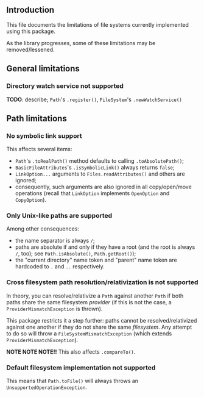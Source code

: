 ## Introduction

This file documents the limitations of file systems currently implemented using
this package.

As the library progresses, some of these limitations may be removed/lessened.

## General limitations

### Directory watch service not supported

**TODO**: describe; `Path`'s `.register()`, `FileSystem`'s `.newWatchService()`

## Path limitations

### No symbolic link support

This affects several items:

* `Path`'s `.toRealPath()` method defaults to calling `.toAbsolutePath()`;
* `BasicFileAttributes`'s `.isSymbolicLink()` always returns `false`;
* `LinkOption...` arguments to `Files.readAttributes()` and others are ignored;
* consequently, such arguments are also ignored in all copy/open/move operations
(recall that `LinkOption` implements `OpenOption` and `CopyOption`).

### Only Unix-like paths are supported

Among other consequences:

* the name separator is always `/`;
* paths are absolute if and only if they have a root (and the root is always 
`/`, too); see `Path.isAbsolute()`, `Path.getRoot()`);
* the "current directory" name token and "parent" name token are hardcoded to 
`.` and `..` respectively.

### Cross filesystem path resolution/relativization is not supported

In theory, you can resolve/relativize a `Path` against another `Path` if both
paths share the same filesystem _provider_ (if this is not the case, a 
`ProviderMismatchException` is thrown).

This package restricts it a step further: paths cannot be resolved/relativized
against one another if they do not share the same _filesystem_. Any attempt to
do so will throw a `FileSystemMismatchException` (which extends
`ProviderMismatchException`).

**NOTE NOTE NOTE!!** This also affects `.compareTo()`.

### Default filesystem implementation not supported

This means that `Path.toFile()` will always throws an 
`UnsupportedOperationException`.

